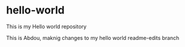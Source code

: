 # hello-world
This is my Hello world repository

This is Abdou, maknig changes to my hello world readme-edits branch
